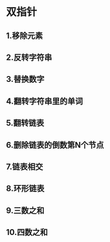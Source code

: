 # 双指针

## 1.移除元素



## 2.反转字符串



## 3.替换数字



## 4.翻转字符串里的单词



## 5.翻转链表



## 6.删除链表的倒数第N个节点



## 7.链表相交



## 8.环形链表



## 9.三数之和



## 10.四数之和











